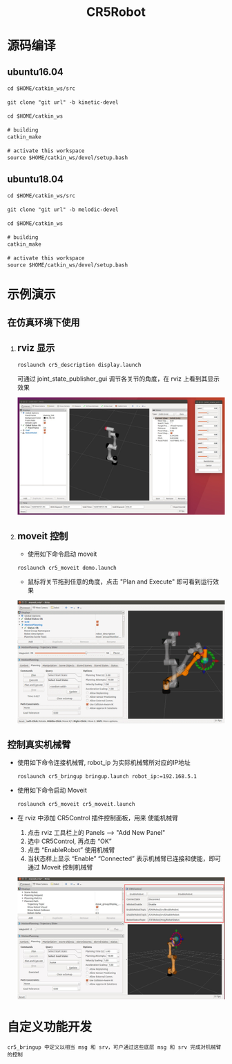 # <center>CR5Robot</center>

# 源码编译
## ubuntu16.04

```
cd $HOME/catkin_ws/src

git clone "git url" -b kinetic-devel

cd $HOME/catkin_ws

# building
catkin_make

# activate this workspace
source $HOME/catkin_ws/devel/setup.bash
```

## ubuntu18.04

```
cd $HOME/catkin_ws/src

git clone "git url" -b melodic-devel

cd $HOME/catkin_ws

# building
catkin_make

# activate this workspace
source $HOME/catkin_ws/devel/setup.bash
```

# 示例演示

## 在仿真环境下使用

1. ## rviz 显示

    ```
    roslaunch cr5_description display.launch
    ```

    可通过 joint_state_publisher_gui 调节各关节的角度，在 rviz 上看到其显示效果

    ![rviz显示](./rviz.jpg)


2. ## moveit 控制
    * 使用如下命令启动 moveit
    ```
    roslaunch cr5_moveit demo.launch
    ```
    * 鼠标将关节拖到任意的角度，点击 "Plan and Execute" 即可看到运行效果

    ![moveit显示](./moveit.gif)


## 控制真实机械臂

* 使用如下命令连接机械臂, robot_ip 为实际机械臂所对应的IP地址
    ```
    roslaunch cr5_bringup bringup.launch robot_ip:=192.168.5.1
    ```

* 使用如下命令启动 Moveit
    ```
    roslaunch cr5_moveit cr5_moveit.launch
    ```

* 在 rviz 中添加 CR5Control 插件控制面板，用来 使能机械臂
    1. 点击 rviz 工具栏上的 Panels --> "Add New Panel"
    2. 选中 CR5Control, 再点击 “OK”
    3. 点击 “EnableRobot” 使用机械臂
    4. 当状态样上显示 “Enable” “Connected” 表示机械臂已连接和使能，即可通过 Moveit 控制机械臂

    ![CR5Control](./cr5control.jpg)


# 自定义功能开发

    cr5_bringup 中定义以相当 msg 和 srv，可户通过这些底层 msg 和 srv 完成对机械臂的控制